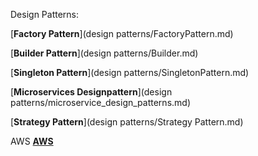 Design Patterns: 

   [__Factory Pattern__](design patterns/FactoryPattern.md)  
    
   [__Builder Pattern__](design patterns/Builder.md)  
    
   [__Singleton Pattern__](design patterns/SingletonPattern.md)  
    
   [__Microservices Designpattern__](design patterns/microservice_design_patterns.md)  
   
   [__Strategy Pattern__](design patterns/Strategy Pattern.md)  
      
      
AWS
    [__AWS__](AWS/aws.md)

